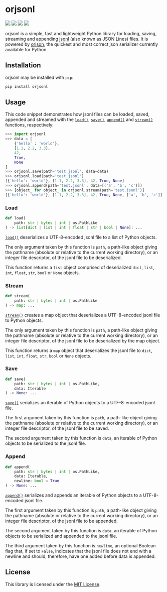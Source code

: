 # orjsonl

<a href="https://pypi.org/project/orjsonl/" alt="PyPI Version"><img src="https://img.shields.io/pypi/v/orjsonl"></a> <a href="https://github.com/umarbutler/orjsonl/actions/workflows/ci.yml" alt="Build Status"><img src="https://img.shields.io/github/workflow/status/umarbutler/orjsonl/ci"></a> <a href="https://app.codecov.io/gh/umarbutler/orjsonl" alt="Code Coverage"><img src="https://img.shields.io/codecov/c/github/umarbutler/orjsonl"></a> <a href="https://pypistats.org/packages/orjsonl" alt="Downloads"><img src="https://img.shields.io/pypi/dm/orjsonl"></a>

orjsonl is a simple, fast and lightweight Python library for loading, saving, streaming and appending [jsonl](https://jsonlines.org/) (also known as JSON Lines) files. It is powered by [orjson](https://github.com/ijl/orjson), the quickest and most correct json serializer currently available for Python.

## Installation

orjsonl may be installed with `pip`:

```bash
pip install orjsonl
```

## Usage

This code snippet demonstrates how jsonl files can be loaded, saved, appended and streamed with the [`load()`](#load), [`save()`](#save), [`append()`](#append) and [`stream()`](#stream) functions, respectively:

```python
>>> import orjsonl
>>> data = [
    {'hello' : 'world'},
    [1.1, 2.2, 3.3],
    42,
    True,
    None
]
>>> orjsonl.save(path='test.jsonl', data=data)
>>> orjsonl.load(path='test.jsonl')
[{'hello': 'world'}, [1.1, 2.2, 3.3], 42, True, None]
>>> orjsonl.append(path='test.jsonl', data=[('a', 'b', 'c')])
>>> [object_ for object_ in orjsonl.stream(path='test.jsonl')]
[{'hello': 'world'}, [1.1, 2.2, 3.3], 42, True, None, ['a', 'b', 'c']]
```

### Load

```python
def load(
    path: str | bytes | int | os.PathLike
) -> list[dict | list | int | float | str | bool | None]: ...
```

[`load()`](#load) deserializes a UTF-8-encoded jsonl file to a list of Python objects.

The only argument taken by this function is `path`, a path-like object giving the pathname (absolute or relative to the current working directory), or an integer file descriptor, of the jsonl file to be deserialized.

This function returns a `list` object comprised of deserialized `dict`, `list`, `int`, `float`, `str`, `bool` or `None` objects.

### Stream

```python
def stream(
    path: str | bytes | int | os.PathLike
) -> map: ...
```

[`stream()`](#stream) creates a map object that deserializes a UTF-8-encoded jsonl file to Python objects.

The only argument taken by this function is `path`, a path-like object giving the pathname (absolute or relative to the current working directory), or an integer file descriptor, of the jsonl file to be deserialized by the map object.

This function returns a `map` object that deserializes the jsonl file to `dict`, `list`, `int`, `float`, `str`, `bool` or `None` objects.

### Save

```python
def save(
    path: str | bytes | int | os.PathLike,
    data: Iterable
) -> None: ...
```

[`save()`](#save) serializes an iterable of Python objects to a UTF-8-encoded jsonl file.

The first argument taken by this function is `path`, a path-like object giving the pathname (absolute or relative to the current working directory), or an integer file descriptor, of the jsonl file to be saved.

The second argument taken by this function is `data`, an iterable of Python objects to be serialized to the jsonl file.

### Append

```python
def append(
    path: str | bytes | int | os.PathLike,
    data: Iterable,
    newline: bool = True
) -> None: ...
```

[`append()`](#append) serializes and appends an iterable of Python objects to a UTF-8-encoded jsonl file.

The first argument taken by this function is `path`, a path-like object giving the pathname (absolute or relative to the current working directory), or an integer file descriptor, of the jsonl file to be appended.

The second argument taken by this function is `data`, an iterable of Python objects to be serialized and appended to the jsonl file.

The third argument taken by this function is `newline`, an optional Boolean flag that, if set to `False`, indicates that the jsonl file does not end with a newline and should, therefore, have one added before data is appended.

## License

This library is licensed under the [MIT License](https://github.com/umarbutler/orjsonl/blob/main/LICENSE).
